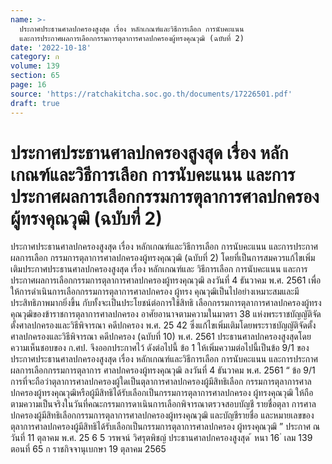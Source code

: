 ```yaml
---
name: >-
  ประกาศประธานศาลปกครองสูงสุด เรื่อง หลักเกณฑ์และวิธีการเลือก การนับคะแนน
  และการประกาศผลการเลือกกรรมการตุลาการศาลปกครองผู้ทรงคุณวุฒิ (ฉบับที่ 2)
date: '2022-10-18'
category: ก
volume: 139
section: 65
page: 16
source: 'https://ratchakitcha.soc.go.th/documents/17226501.pdf'
draft: true
---
```


# ประกาศประธานศาลปกครองสูงสุด เรื่อง หลักเกณฑ์และวิธีการเลือก การนับคะแนน และการประกาศผลการเลือกกรรมการตุลาการศาลปกครองผู้ทรงคุณวุฒิ (ฉบับที่ 2)

ประกาศประธานศาลปกครองสูงสุด เรื่อง หลักเกณฑ์และวิธีการเลือก การนับคะแนน และการประกาศผลการเลือก กรรมการตุลาการศาลปกครองผู้ทรงคุณวุฒิ (ฉบับที่ 2) โดยที่เป็นการสมควรแก้ไขเพิ่มเติมประกาศประธานศาลปกครองสูงสุด เรื่อง หลักเกณฑ์และ วิธีการเลือก การนับคะแนน และการประกาศผลการเลือกกรรมการตุลาการศาลปกครองผู้ทรงคุณวุฒิ ลงวันที่ 4 ธันวาคม พ.ศ. 2561 เพื่อให้การดำเนินการเลือกกรรมการตุลาการศาลปกครอง ผู้ทรง คุณวุฒิเป็นไปอย่างเหมาะสมและมีประสิทธิภาพมากยิ่งขึ้น กับทั้งจะเป็นประโยชน์ต่อการใช้สิทธิ เลือกกรรมการตุลาการศาลปกครองผู้ทรงคุณวุฒิของข้าราชการตุลาการศาลปกครอง อาศัยอานาจตามความในมาตรา 38 แห่งพระราชบัญญัติจัดตั้งศาลปกครองและวิธีพิจารณา คดีปกครอง พ.ศ. 25 42 ซึ่งแก้ไขเพิ่มเติมโดยพระราชบัญญัติจัดตั้งศาลปกครองและวิธีพิจารณา คดีปกครอง (ฉบับที่ 10) พ.ศ. 2561 ประธานศาลปกครองสูงสุดโดยความเห็นชอบของ ก.ศป. จึงออกประกาศไว้ ดังต่อไปนี้ ข้อ 1 ให้เพิ่มความต่อไปนี้เป็นข้อ 9/1 ของประกาศประธานศาลปกครองสูงสุด เรื่อง หลักเกณฑ์และวิธีการเลือก การนับคะแนน และการประกาศผลการเลือกกรรมการตุลาการ ศาลปกครองผู้ทรงคุณวุฒิ ลงวันที่ 4 ธันวาคม พ.ศ. 2561 “ ข้อ 9/1 การที่จะถือว่าตุลาการศาลปกครองผู้ใดเป็นตุลาการศาลปกครองผู้มีสิทธิเลือก กรรมการตุลาการศาลปกครองผู้ทรงคุณวุฒิหรือผู้มีสิทธิได้รับเลือกเป็นกรรมการตุลาการศาลปกครอง ผู้ทรงคุณวุฒิ ให้ถือตามความเป็นจริงในวันที่คณะกรรมการดาเนินการเลือกพิจารณาตรวจสอบบัญชี รายชื่อตุลา การศาลปกครองผู้มีสิทธิเลือกกรรมการตุลาการศาลปกครองผู้ทรงคุณวุฒิ และบัญชีรายชื่อ และหมายเลขของตุลาการศาลปกครองผู้มีสิทธิได้รับเลือกเป็นกรรมการตุลาการศาลปกครอง ผู้ทรงคุณวุฒิ ” ประกาศ ณ วันที่ 11 ตุลาคม พ.ศ. 25 6 5 วรพจน์ วิศรุตพิชญ์ ประธานศาลปกครองสูงสุด ้ หนา 16 ่ เลม 139 ตอนที่ 65 ก ราชกิจจานุเบกษา 19 ตุลาคม 2565
